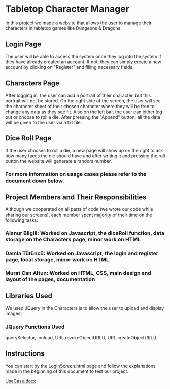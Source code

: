 
# Tabletop Character Manager  

In this project we made a website that allows the user to manage their characters in tabletop games like Dungeons & Dragons. 
## Login Page
The user will be able to access the system once they log into the system if they have already created an account. If not, they can simply create a new account by clicking on "Register" and filling necessary fields.
## Characters Page
After logging in, the user can add a portrait of their character, but this portrait will not be stored. On the right side of the screen, the user will see the character sheet of their chosen character where they will be free to change any data as they see fit. Also on the left bar, the user can either log out or choose to roll a die. After pressing the "Append" button, all the data will be given to the user via a txt file.
## Dice Roll Page
If the user chooses to roll a die, a new page will show up on the right to ask how many faces the die should have and after writing it and pressing the roll button the website will generate a random number.
### For more information on usage cases please refer to the document down below.
## Project Members and Their Responsibilities
Although we cooperated on all parts of code (we wrote our code while sharing our screens), each member spent majority of their time on the following tasks:
### Alanur Bilgili: Worked on Javascript, the diceRoll function, data storage on the Characters page, minor work on HTML
### Damla Tütüncü: Worked on Javascript, the login and register page, local storage, minor work on HTML
### Murat Can Altun: Worked on HTML, CSS, main design and layout of the pages, documentation
## Libraries Used
We used JQuery in the Characters.js to allow the user to upload and display images.
### JQuery Functions Used
querySelector, .onload, URL.revokeObjectURL(), URL.createObjectURL()
## Instructions
You can start by the LoginScreen.html page and follow the explanations made in the beginning of this document to test our project.

[UseCase.docx](https://github.com/damlattnc/CS391/files/6447853/UseCase.docx)
